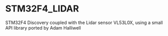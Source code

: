 # STM32F4_LIDAR
STM32F4 Discovery coupled with the Lidar sensor VL53L0X, using a small API library ported by Adam Halliwell 
